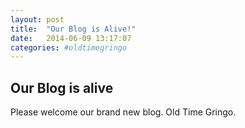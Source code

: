 ```yaml
---
layout: post
title:  "Our Blog is Alive!"
date:   2014-06-09 13:17:07
categories: #oldtimegringo
---
```


## Our Blog is alive
Please welcome our brand new blog.
Old Time Gringo.
